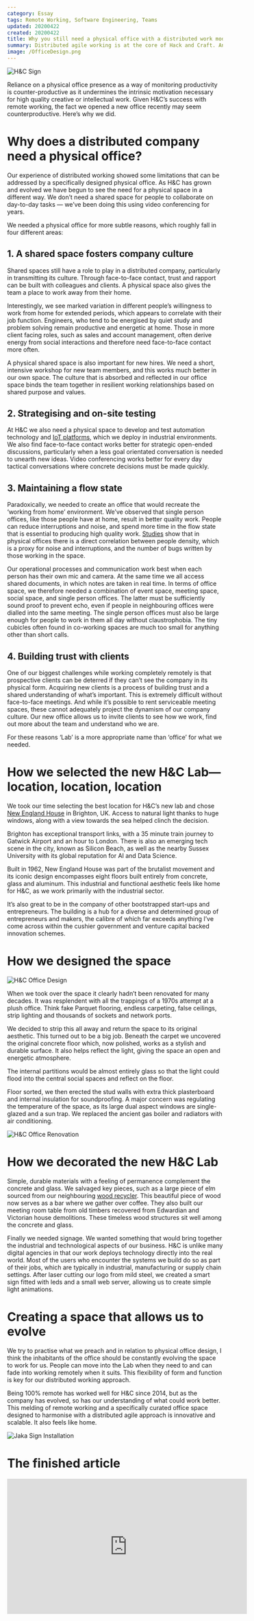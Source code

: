 ```yaml
---
category: Essay
tags: Remote Working, Software Engineering, Teams
updated: 20200422
created: 20200422
title: Why you still need a physical office with a distributed work model
summary: Distributed agile working is at the core of Hack and Craft. And now coronavirus has forced most companies into remote working, its benefits are becoming clear even to the most traditional businesses.
image: /OfficeDesign.png
---
```


![H&C Sign](/HandCRed.png)

Reliance on a physical office presence as a way of monitoring productivity is counter-productive as it undermines the intrinsic motivation necessary for high quality creative or intellectual work. Given H&C’s success with remote working, the fact we opened a new office recently may seem counterproductive. Here’s why we did.

# Why does a distributed company need a physical office?
Our experience of distributed working showed some limitations that can be addressed by a specifically designed physical office. As H&C has grown and evolved we have begun to see the need for a physical space in a different way. We don’t need a shared space for people to collaborate on day-to-day tasks — we’ve been doing this using video conferencing for years.

We needed a physical office for more subtle reasons, which roughly fall in four different areas:
## 1. A shared space fosters company culture
Shared spaces still have a role to play in a distributed company, particularly in transmitting its culture. Through face-to-face contact, trust and rapport can be built with colleagues and clients. A physical space also gives the team a place to work away from their home.

Interestingly, we see marked variation in different people’s willingness to work from home for extended periods, which appears to correlate with their job function. Engineers, who tend to be energised by quiet study and problem solving remain productive and energetic at home. Those in more client facing roles, such as sales and account management, often derive energy from social interactions and therefore need face-to-face contact more often.

A physical shared space is also important for new hires. We need a short, intensive workshop for new team members, and this works much better in our own space. The culture that is absorbed and reflected in our office space binds the team together in resilient working relationships based on shared purpose and values.

## 2. Strategising and on-site testing
At H&C we also need a physical space to develop and test automation technology and [IoT platforms](https://hackandcraft.com/clients/rs-components-connectpoint/), which we deploy in industrial environments. We also find face-to-face contact works better for strategic open-ended discussions, particularly when a less goal orientated conversation is needed to unearth new ideas. Video conferencing works better for every day tactical conversations where concrete decisions must be made quickly.
## 3. Maintaining a flow state
Paradoxically, we needed to create an office that would recreate the ‘working from home’ environment. We’ve observed that single person offices, like those people have at home, result in better quality work. People can reduce interruptions and noise, and spend more time in the flow state that is essential to producing high quality work. [Studies](https://books.google.co.uk/books?id=TVQUAAAAQBAJ&pg=PA43&lpg=PA43&dq=coding+wars+productivity+factors&source=bl&ots=O_P7dEme1Y&sig=ACfU3U0WW-iMkm1OMe67mG7l6hdbc5S1wg&hl=en&sa=X&ved=2ahUKEwiBy_L-7vvoAhV6SxUIHXU6BdQQ6AEwAXoECCcQAQ#v=onepage&q=coding%20wars%20productivity%20factors&f=false) show that in physical offices there is a direct correlation between people density, which is a proxy for noise and interruptions, and the number of bugs written by those working in the space.

Our operational processes and communication work best when each person has their own mic and camera. At the same time we all access shared documents, in which notes are taken in real time. In terms of office space, we therefore needed a combination of event space, meeting space, social space, and single person offices. The latter must be sufficiently sound proof to prevent echo, even if people in neighbouring offices were dialled into the same meeting. The single person offices must also be large enough for people to work in them all day without claustrophobia. The tiny cubicles often found in co-working spaces are much too small for anything other than short calls.

## 4. Building trust with clients
One of our biggest challenges while working completely remotely is that prospective clients can be deterred if they can’t see the company in its physical form. Acquiring new clients is a process of building trust and a shared understanding of what’s important. This is extremely difficult without face-to-face meetings. And while it’s possible to rent serviceable meeting spaces, these cannot adequately project the dynamism of our company culture. Our new office allows us to invite clients to see how we work, find out more about the team and understand who we are.

For these reasons ‘Lab’ is a more appropriate name than ‘office’ for what we needed.

# How we selected the new H&C Lab— location, location, location
We took our time selecting the best location for H&C’s new lab and chose [New England House](http://www.newenglandhouse.org.uk/) in Brighton, UK. Access to natural light thanks to huge windows, along with a view towards the sea helped clinch the decision.

Brighton has exceptional transport links, with a 35 minute train journey to Gatwick Airport and an hour to London. There is also an emerging tech scene in the city, known as Silicon Beach, as well as the nearby Sussex University with its global reputation for AI and Data Science.

Built in 1962, New England House was part of the brutalist movement and its iconic design encompasses eight floors built entirely from concrete, glass and aluminum. This industrial and functional aesthetic feels like home for H&C, as we work primarily with the industrial sector.

It’s also great to be in the company of other bootstrapped start-ups and entrepreneurs. The building is a hub for a diverse and determined group of entrepreneurs and makers, the calibre of which far exceeds anything I’ve come across within the cushier government and venture capital backed innovation schemes.

# How we designed the space

![H&C Office Design](/OfficeDesign.png)

When we took over the space it clearly hadn’t been renovated for many decades. It was resplendent with all the trappings of a 1970s attempt at a plush office. Think fake Parquet flooring, endless carpeting, false ceilings, strip lighting and thousands of sockets and network ports.

We decided to strip this all away and return the space to its original aesthetic. This turned out to be a big job. Beneath the carpet we uncovered the original concrete floor which, now polished, works as a stylish and durable surface. It also helps reflect the light, giving the space an open and energetic atmosphere.

The internal partitions would be almost entirely glass so that the light could flood into the central social spaces and reflect on the floor.

Floor sorted, we then erected the stud walls with extra thick plasterboard and internal insulation for soundproofing. A major concern was regulating the temperature of the space, as its large dual aspect windows are single-glazed and a sun trap. We replaced the ancient gas boiler and radiators with air conditioning.

![H&C Office Renovation](/OfficeRenovation.png)

# How we decorated the new H&C Lab
Simple, durable materials with a feeling of permanence complement the concrete and glass. We salvaged key pieces, such as a large piece of elm sourced from our neighbouring [wood recycler](https://www.woodrecycling.org.uk/). This beautiful piece of wood now serves as a bar where we gather over coffee. They also built our meeting room table from old timbers recovered from Edwardian and Victorian house demolitions. These timeless wood structures sit well among the concrete and glass.

Finally we needed signage. We wanted something that would bring together the industrial and technological aspects of our business. H&C is unlike many digital agencies in that our work deploys technology directly into the real world. Most of the users who encounter the systems we build do so as part of their jobs, which are typically in industrial, manufacturing or supply chain settings. After laser cutting our logo from mild steel, we created a smart sign fitted with leds and a small web server, allowing us to create simple light animations.

# Creating a space that allows us to evolve
We try to practise what we preach and in relation to physical office design, I think the inhabitants of the office should be constantly evolving the space to work for us. People can move into the Lab when they need to and can fade into working remotely when it suits. This flexibility of form and function is key for our distributed working approach.

Being 100% remote has worked well for H&C since 2014, but as the company has evolved, so has our understanding of what could work better. This melding of remote working and a specifically curated office space designed to harmonise with a distributed agile approach is innovative and scalable. It also feels like home.

![Jaka Sign Installation](/JakaSign.jpg)

# The finished article

<iframe width="560" height="315" src="https://www.youtube.com/embed/XyeN0LPRe84?si=nbx9I6KylJOxOchU" title="YouTube video player" frameborder="0" allow="accelerometer; autoplay; clipboard-write; encrypted-media; gyroscope; picture-in-picture; web-share" referrerpolicy="strict-origin-when-cross-origin" allowfullscreen></iframe>